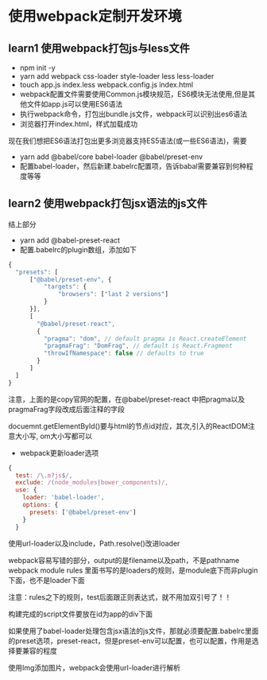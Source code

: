 # 使用webpack定制开发环境

## learn1 使用webpack打包js与less文件

- npm init -y
- yarn add webpack css-loader style-loader less less-loader
- touch app.js index.less webpack.config.js index.html
- webpack配置文件需要使用Common.js模块规范，ES6模块无法使用,但是其他文件如app.js可以使用ES6语法
- 执行webpack命令，打包出bundle.js文件，webpack可以识别出es6语法
- 浏览器打开index.html，样式加载成功

现在我们想把ES6语法打包出更多浏览器支持ES5语法(或一些ES6语法)，需要

- yarn add @babel/core babel-loader @babel/preset-env
- 配置babel-loader，然后新建.babelrc配置项，告诉babal需要兼容到何种程度等等

## learn2 使用webpack打包jsx语法的js文件

结上部分  
- yarn add @babel-preset-react
- 配置.babelrc的plugin数组，添加如下
```js
{
  "presets": [
      ["@babel/preset-env", {
          "targets": {
              "browsers": ["last 2 versions"]
          }
      }],
      [
        "@babel/preset-react",
        {
          "pragma": "dom", // default pragma is React.createElement
          "pragmaFrag": "DomFrag", // default is React.Fragment
          "throwIfNamespace": false // defaults to true
        }
      ]
  ]
}
```
注意，上面的是copy官网的配置，在@babel/preset-react 中把pragma以及 pragmaFrag字段改成后面注释的字段

docuemnt.getElementById()要与html的节点id对应，其次,引入的ReactDOM注意大小写, om大小写都可以

- webpack更新loader选项 
```js
{
  test: /\.m?js$/,
  exclude: /(node_modules|bower_components)/,
  use: {
    loader: 'babel-loader',
    options: {
      presets: ['@babel/preset-env']
    }
  }
```

使用url-loader以及include，Path.resolve()改进loader

webpack容易写错的部分，output的是filename以及path，不是pathname  
webpack module rules 里面书写的是loaders的规则，是module底下而非plugin下面，也不是loader下面

注意：rules之下的规则，test后面跟正则表达式，就不用加双引号了！！

构建完成的script文件要放在id为app的div下面

如果使用了babel-loader处理包含jsx语法的js文件，那就必须要配置.babelrc里面的preset选项，preset-react，但是preset-env可以配置，也可以配置，作用是选择要兼容的程度

使用Img添加图片，webpack会使用url-loader进行解析
```js

```